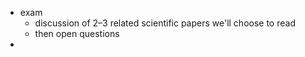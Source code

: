 - exam
	- discussion of 2–3 related scientific papers we'll choose to read
	- then open questions
- 